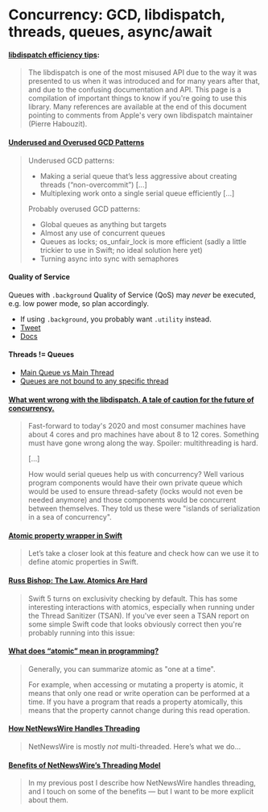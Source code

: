 # Concurrency: GCD, libdispatch, threads, queues, async/await

#### [libdispatch efficiency tips](https://gist.github.com/tclementdev/6af616354912b0347cdf6db159c37057):

> The libdispatch is one of the most misused API due to the way it was presented to us when it was introduced and for many years after that, and due to the confusing documentation and API. This page is a compilation of important things to know if you're going to use this library. Many references are available at the end of this document pointing to comments from Apple's very own libdispatch maintainer (Pierre Habouzit).

#### [Underused and Overused GCD Patterns](https://mjtsai.com/blog/2021/03/16/underused-and-overused-gcd-patterns/)

> Underused GCD patterns:
>
>  - Making a serial queue that’s less aggressive about creating threads (“non-overcommit”) [...]
>  - Multiplexing work onto a single serial queue efficiently [...]
>
> Probably overused GCD patterns:
>
> - Global queues as anything but targets
> - Almost any use of concurrent queues
> - Queues as locks; os_unfair_lock is more efficient (sadly a little trickier to use in Swift; no ideal solution here yet)
> - Turning async into sync with semaphores

#### Quality of Service
Queues with `.background` Quality of Service (QoS) may *never* be executed, e.g. low power mode, so plan accordingly.
- If using `.background`, you probably want `.utility` instead.
- [Tweet](https://twitter.com/gregheo/status/1001501337907970048)
- [Docs](https://developer.apple.com/library/content/documentation/Performance/Conceptual/EnergyGuide-iOS/PrioritizeWorkWithQoS.html)

#### Threads != Queues
- [Main Queue vs Main Thread](http://blog.benjamin-encz.de/post/main-queue-vs-main-thread/)
- [Queues are not bound to any specific thread](https://blog.krzyzanowskim.com/2016/06/03/queues-are-not-bound-to-any-specific-thread/)

#### [What went wrong with the libdispatch. A tale of caution for the future of concurrency.](https://tclementdev.com/posts/what_went_wrong_with_the_libdispatch.html)

> Fast-forward to today's 2020 and most consumer machines have about 4 cores and pro machines have about 8 to 12 cores. Something must have gone wrong along the way. Spoiler: multithreading is hard.
>
> [...]
>
> How would serial queues help us with concurrency? Well various program components would have their own private queue which would be used to ensure thread-safety (locks would not even be needed anymore) and those components would be concurrent between themselves. They told us these were "islands of serialization in a sea of concurrency".

#### [Atomic property wrapper in Swift](https://www.onswiftwings.com/posts/atomic-property-wrapper/)

> Let’s take a closer look at this feature and check how can we use it to define atomic properties in Swift.

#### [Russ Bishop: The Law. Atomics Are Hard](http://www.russbishop.net/the-law)

> Swift 5 turns on exclusivity checking by default. This has some interesting interactions with atomics, especially when running under the Thread Sanitizer (TSAN). If you've ever seen a TSAN report on some simple Swift code that looks obviously correct then you're probably running into this issue:

#### [What does “atomic” mean in programming?](https://www.donnywals.com/what-does-atomic-mean-in-programming/)

> Generally, you can summarize atomic as "one at a time".
>
> For example, when accessing or mutating a property is atomic, it means that only one read or write operation can be performed at a time. If you have a program that reads a property atomically, this means that the property cannot change during this read operation.

#### [How NetNewsWire Handles Threading](https://inessential.com/2021/03/20/how_netnewswire_handles_threading)

> NetNewsWire is mostly *not* multi-threaded. Here’s what we do...

#### [Benefits of NetNewsWire’s Threading Model](https://inessential.com/2021/03/21/benefits_of_netnewswires_threading_model)

> In my previous post I describe how NetNewsWire handles threading, and I touch on some of the benefits — but I want to be more explicit about them.
